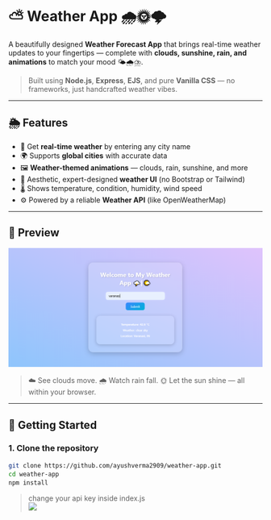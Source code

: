 # ⛅ Weather App 🌧️🌞🌩️

A beautifully designed **Weather Forecast App** that brings real-time weather updates to your fingertips — complete with **clouds, sunshine, rain, and animations** to match your mood 🌤️🌧️⛈️.

> Built using **Node.js**, **Express**, **EJS**, and pure **Vanilla CSS** — no frameworks, just handcrafted weather vibes.

---

## 🌦️ Features

- 📍 Get **real-time weather** by entering any city name
- 🌍 Supports **global cities** with accurate data
- 🖼️ **Weather-themed animations** — clouds, rain, sunshine, and more
- 🎨 Aesthetic, expert-designed **weather UI** (no Bootstrap or Tailwind)
- 🌡️ Shows temperature, condition, humidity, wind speed
- ⚙️ Powered by a reliable **Weather API** (like OpenWeatherMap)

---

## 📸 Preview

<img src="assets/screenshots/screenshot1.png" />

> ☁️ See clouds move. 🌧️ Watch rain fall. 🌞 Let the sun shine — all within your browser.

---

## 🚀 Getting Started

### 1. Clone the repository

```bash
git clone https://github.com/ayushverma2909/weather-app.git
cd weather-app
npm install
```
> change your api key inside index.js <br>
> <img src = "assets/screeshots/screenshot2.png"/>

